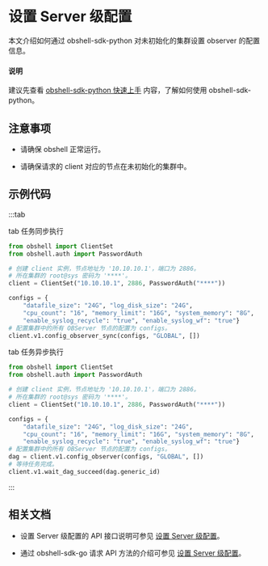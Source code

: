# 设置 Server 级配置

本文介绍如何通过 obshell-sdk-python 对未初始化的集群设置 observer 的配置信息。

<main id="notice" type='explain'>
  <h4>说明</h4>
  <p>建议先查看 <a href='../100.quickstart-of-python.md'>obshell-sdk-python 快速上手</a> 内容，了解如何使用 obshell-sdk-python。</p>
</main>

## 注意事项

* 请确保 obshell 正常运行。

* 请确保请求的 client 对应的节点在未初始化的集群中。

## 示例代码

:::tab

tab 任务同步执行

```python
from obshell import ClientSet
from obshell.auth import PasswordAuth

# 创建 client 实例，节点地址为 '10.10.10.1'，端口为 2886。
# 所在集群的 root@sys 密码为 '****'。
client = ClientSet("10.10.10.1", 2886, PasswordAuth("****"))

configs = {
    "datafile_size": "24G", "log_disk_size": "24G", 
    "cpu_count": "16", "memory_limit": "16G", "system_memory": "8G", 
    "enable_syslog_recycle": "true", "enable_syslog_wf": "true"}
# 配置集群中的所有 OBServer 节点的配置为 configs。
client.v1.config_observer_sync(configs, "GLOBAL", [])
```

tab 任务异步执行

```python
from obshell import ClientSet
from obshell.auth import PasswordAuth

# 创建 client 实例，节点地址为 '10.10.10.1'，端口为 2886。
# 所在集群的 root@sys 密码为 '****'。
client = ClientSet("10.10.10.1", 2886, PasswordAuth("****"))

configs = {
    "datafile_size": "24G", "log_disk_size": "24G", 
    "cpu_count": "16", "memory_limit": "16G", "system_memory": "8G", 
    "enable_syslog_recycle": "true", "enable_syslog_wf": "true"}
# 配置集群中的所有 OBServer 节点的配置为 configs。
dag = client.v1.config_observer(configs, "GLOBAL", [])
# 等待任务完成。
client.v1.wait_dag_succeed(dag.generic_id)
```

:::

## 相关文档

* 设置 Server 级配置的 API 接口说明可参见 [设置 Server 级配置](../../../400.obshell-api-reference/200.cluster-management/500.set-server-level.md)。

* 通过 obshell-sdk-go 请求 API 方法的介绍可参见 [设置 Server 级配置](../../200.go/200.cluster-management/500.set-server-level-of-go.md)。
